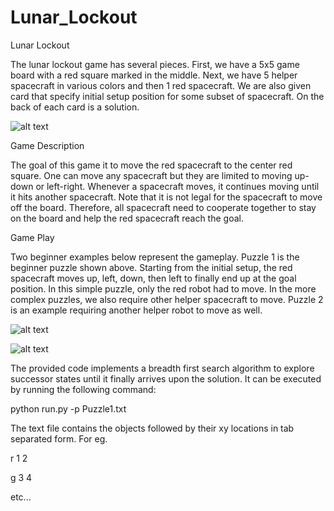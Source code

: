 # Lunar_Lockout
Lunar Lockout

The lunar lockout game has several pieces. First, we have a 5x5 game board with a red square marked in the
middle. Next, we have 5 helper spacecraft in various colors and then 1 red spacecraft. We are also given card
that specify initial setup position for some subset of spacecraft. On the back of each card is a solution.

![alt text](https://github.com/asthaprasad93/Lunar_Lockout/blob/master/Images/LL_Setup.png)

Game Description

The goal of this game it to move the red spacecraft to the center red square. One can move any spacecraft but
they are limited to moving up-down or left-right. Whenever a spacecraft moves, it continues moving until it hits
another spacecraft. Note that it is not legal for the spacecraft to move off the board. Therefore, all spacecraft
need to cooperate together to stay on the board and help the red spacecraft reach the goal.

Game Play

Two beginner examples below represent the gameplay. Puzzle 1 is the beginner puzzle shown above. Starting
from the initial setup, the red spacecraft moves up, left, down, then left to finally end up at the goal position. In
this simple puzzle, only the red robot had to move. In the more complex puzzles, we also require other helper
spacecraft to move. Puzzle 2 is an example requiring another helper robot to move as well.

![alt text](https://github.com/asthaprasad93/Lunar_Lockout/blob/master/Images/Puzzle1_Solution.png)

![alt text](https://github.com/asthaprasad93/Lunar_Lockout/blob/master/Images/Puzzle2_Solution.png)



The provided code implements a breadth first search algorithm to explore successor states until it finally arrives
upon the solution. It can be executed by running the following command:

python run.py -p Puzzle1.txt

The text file contains the objects followed by their xy locations in tab separated form. For eg.

r 1 2

g 3 4

etc...

